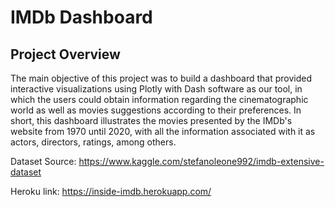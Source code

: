 # IMDb Dashboard

## Project Overview

The main objective of this project was to build a dashboard that provided interactive visualizations using Plotly with Dash software as our tool, in which the users could obtain information regarding the cinematographic world as well as movies suggestions according to their preferences. 
In short, this dashboard illustrates the movies presented by the IMDb's website from 1970 until 2020, with all the information associated with it as actors, directors, ratings, among others. 
  
  Dataset Source: https://www.kaggle.com/stefanoleone992/imdb-extensive-dataset
  
  Heroku link: https://inside-imdb.herokuapp.com/
